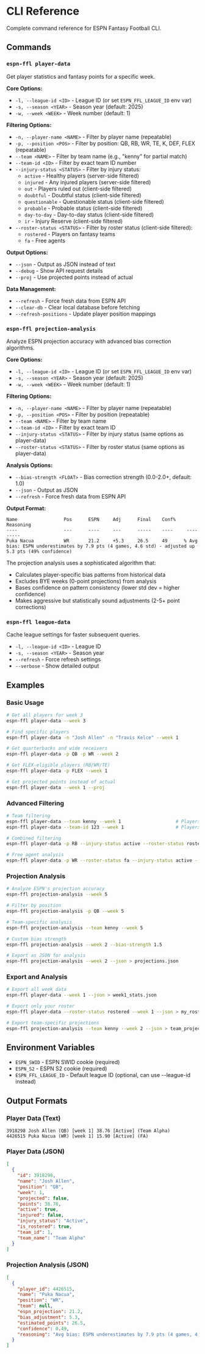 # CLI Reference

Complete command reference for ESPN Fantasy Football CLI.

## Commands

### `espn-ffl player-data`

Get player statistics and fantasy points for a specific week.

**Core Options:**
- `-l, --league-id <ID>` - League ID (or set `ESPN_FFL_LEAGUE_ID` env var)
- `-s, --season <YEAR>` - Season year (default: 2025)
- `-w, --week <WEEK>` - Week number (default: 1)

**Filtering Options:**
- `-n, --player-name <NAME>` - Filter by player name (repeatable)
- `-p, --position <POS>` - Filter by position: QB, RB, WR, TE, K, DEF, FLEX (repeatable)
- `--team <NAME>` - Filter by team name (e.g., "kenny" for partial match)
- `--team-id <ID>` - Filter by exact team ID number
- `--injury-status <STATUS>` - Filter by injury status:
  - `active` - Healthy players (server-side filtered)
  - `injured` - Any injured players (server-side filtered)
  - `out` - Players ruled out (client-side filtered)
  - `doubtful` - Doubtful status (client-side filtered)
  - `questionable` - Questionable status (client-side filtered)
  - `probable` - Probable status (client-side filtered)
  - `day-to-day` - Day-to-day status (client-side filtered)
  - `ir` - Injury Reserve (client-side filtered)
- `--roster-status <STATUS>` - Filter by roster status (client-side filtered):
  - `rostered` - Players on fantasy teams
  - `fa` - Free agents

**Output Options:**
- `--json` - Output as JSON instead of text
- `--debug` - Show API request details
- `--proj` - Use projected points instead of actual

**Data Management:**
- `--refresh` - Force fresh data from ESPN API
- `--clear-db` - Clear local database before fetching
- `--refresh-positions` - Update player position mappings

### `espn-ffl projection-analysis`

Analyze ESPN projection accuracy with advanced bias correction algorithms.

**Core Options:**
- `-l, --league-id <ID>` - League ID (or set `ESPN_FFL_LEAGUE_ID` env var)
- `-s, --season <YEAR>` - Season year (default: 2025)
- `-w, --week <WEEK>` - Week number (default: 1)

**Filtering Options:**
- `-n, --player-name <NAME>` - Filter by player name (repeatable)
- `-p, --position <POS>` - Filter by position (repeatable)
- `--team <NAME>` - Filter by team name
- `--team-id <ID>` - Filter by exact team ID
- `--injury-status <STATUS>` - Filter by injury status (same options as player-data)
- `--roster-status <STATUS>` - Filter by roster status (same options as player-data)

**Analysis Options:**
- `--bias-strength <FLOAT>` - Bias correction strength (0.0-2.0+, default: 1.0)
- `--json` - Output as JSON
- `--refresh` - Force fresh data from ESPN API

**Output Format:**
```text
Name                 Pos      ESPN     Adj      Final    Conf%    Reasoning
----                 ---      ----     ---      -----    ----     ---------
Puka Nacua           WR       21.2     +5.3     26.5     49      % Avg bias: ESPN underestimates by 7.9 pts (4 games, 4.6 std) - adjusted up 5.3 pts (49% confidence)
```

The projection analysis uses a sophisticated algorithm that:
- Calculates player-specific bias patterns from historical data
- Excludes BYE weeks (0-point projections) from analysis
- Bases confidence on pattern consistency (lower std dev = higher confidence)
- Makes aggressive but statistically sound adjustments (2-5+ point corrections)

### `espn-ffl league-data`

Cache league settings for faster subsequent queries.

- `-l, --league-id <ID>` - League ID
- `-s, --season <YEAR>` - Season year
- `--refresh` - Force refresh settings
- `--verbose` - Show detailed output

## Examples

### Basic Usage

```bash
# Get all players for week 3
espn-ffl player-data --week 3

# Find specific players
espn-ffl player-data -n "Josh Allen" -n "Travis Kelce" --week 1

# Get quarterbacks and wide receivers
espn-ffl player-data -p QB -p WR --week 2

# Get FLEX-eligible players (RB/WR/TE)
espn-ffl player-data -p FLEX --week 1

# Get projected points instead of actual
espn-ffl player-data --week 1 --proj
```

### Advanced Filtering

```bash
# Team filtering
espn-ffl player-data --team kenny --week 1                    # Players on "kenny" team
espn-ffl player-data --team-id 123 --week 1                   # Players on team ID 123

# Combined filtering
espn-ffl player-data -p RB --injury-status active --roster-status rostered --week 1

# Free agent analysis
espn-ffl player-data -p WR --roster-status fa --injury-status active --week 1
```

### Projection Analysis

```bash
# Analyze ESPN's projection accuracy
espn-ffl projection-analysis --week 5

# Filter by position
espn-ffl projection-analysis -p QB --week 5

# Team-specific analysis
espn-ffl projection-analysis --team kenny --week 5

# Custom bias strength
espn-ffl projection-analysis --week 2 --bias-strength 1.5

# Export as JSON for analysis
espn-ffl projection-analysis --week 2 --json > projections.json
```

### Export and Analysis

```bash
# Export all week data
espn-ffl player-data --week 1 --json > week1_stats.json

# Export only your roster
espn-ffl player-data --roster-status rostered --week 1 --json > my_roster.json

# Export team-specific projections
espn-ffl projection-analysis --team kenny --week 2 --json > team_projections.json
```

## Environment Variables

- `ESPN_SWID` - ESPN SWID cookie (required)
- `ESPN_S2` - ESPN S2 cookie (required)
- `ESPN_FFL_LEAGUE_ID` - Default league ID (optional, can use --league-id instead)

## Output Formats

### Player Data (Text)
```text
3918298 Josh Allen (QB) [week 1] 38.76 [Active] (Team Alpha)
4426515 Puka Nacua (WR) [week 1] 15.90 [Active] (FA)
```

### Player Data (JSON)
```json
[
  {
    "id": 3918298,
    "name": "Josh Allen",
    "position": "QB",
    "week": 1,
    "projected": false,
    "points": 38.76,
    "active": true,
    "injured": false,
    "injury_status": "Active",
    "is_rostered": true,
    "team_id": 1,
    "team_name": "Team Alpha"
  }
]
```

### Projection Analysis (JSON)
```json
[
  {
    "player_id": 4426515,
    "name": "Puka Nacua",
    "position": "WR",
    "team": null,
    "espn_projection": 21.2,
    "bias_adjustment": 5.3,
    "estimated_points": 26.5,
    "confidence": 0.49,
    "reasoning": "Avg bias: ESPN underestimates by 7.9 pts (4 games, 4.6 std) - adjusted up 5.3 pts (49% confidence)"
  }
]
```